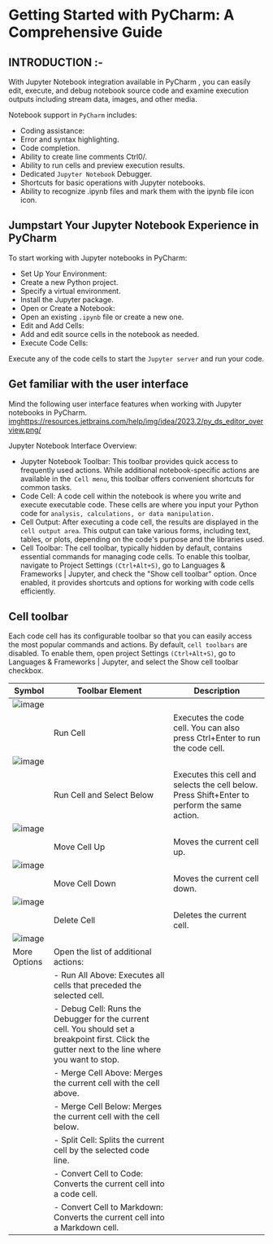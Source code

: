 # Getting Started with PyCharm: A Comprehensive Guide
## INTRODUCTION :-
With Jupyter Notebook integration available in PyCharm , you can easily edit, execute, and debug notebook source code and examine execution outputs including stream data, images, and other media.

Notebook support in `PyCharm` includes:

- Coding assistance:
- Error and syntax highlighting.
- Code completion.
- Ability to create line comments Ctrl0/.
- Ability to run cells and preview execution results.
- Dedicated `Jupyter Notebook` Debugger.
- Shortcuts for basic operations with Jupyter notebooks.
- Ability to recognize .ipynb files and mark them with the ipynb file icon icon.

## Jumpstart Your Jupyter Notebook Experience in PyCharm

To start working with Jupyter notebooks in PyCharm:
- Set Up Your Environment:
- Create a new Python project.
- Specify a virtual environment.
- Install the Jupyter package.
- Open or Create a Notebook:
- Open an existing `.ipynb` file or create a new one.
- Edit and Add Cells:
- Add and edit source cells in the notebook as needed.
- Execute Code Cells:

Execute any of the code cells to start the `Jupyter server` and run your code.

## Get familiar with the user interface

Mind the following user interface features when working with Jupyter notebooks in PyCharm.
<imghttps://resources.jetbrains.com/help/img/idea/2023.2/py_ds_editor_overview.png/>

Jupyter Notebook Interface Overview:

- Jupyter Notebook Toolbar: This toolbar provides quick access to frequently used actions. While additional notebook-specific actions are available in the` Cell menu`, this toolbar offers convenient shortcuts for common tasks.
- Code Cell: A code cell within the notebook is where you write and execute executable code. These cells are where you input your Python code for `analysis, calculations, or data manipulation.`
- Cell Output: After executing a code cell, the results are displayed in the` cell output area`. This output can take various forms, including text, tables, or plots, depending on the code's purpose and the libraries used.
- Cell Toolbar: The cell toolbar, typically hidden by default, contains essential commands for managing code cells. To enable this toolbar, navigate to Project Settings `(Ctrl+Alt+S)`, go to Languages & Frameworks | Jupyter, and check the "Show cell toolbar" option. Once enabled, it provides shortcuts and options for working with code cells efficiently.

## Cell toolbar﻿

Each code cell has its configurable toolbar so that you can easily access the most popular commands and actions. By default, `cell toolbars` are disabled. To enable them, open project Settings `(Ctrl+Alt+S)`, go to Languages & Frameworks | Jupyter, and select the Show cell toolbar checkbox.

| Symbol             |Toolbar Element    | Description                                                |
| ------------------ |-------------------|---------------------------------------------------------- |
| ![image](https://github.com/dikshant182004/dfd/assets/122460149/a2176411-d0db-4686-ad57-1963bf23f3e7)
                  |Run Cell           | Executes the code cell. You can also press Ctrl+Enter to run the code cell.                |
| ![image](https://github.com/dikshant182004/dfd/assets/122460149/1382d157-bade-4d5c-801c-4f8a8911a81d)
                   |Run Cell and Select Below | Executes this cell and selects the cell below. Press Shift+Enter to perform the same action. |
| ![image](https://github.com/dikshant182004/dfd/assets/122460149/a321fea9-f437-432c-8046-0066c0085542)
                 |Move Cell Up       | Moves the current cell up.                                |
|    ![image](https://github.com/dikshant182004/dfd/assets/122460149/7b254910-6817-423c-b15c-504943f5dc9a)
                | Move Cell Down     | Moves the current cell down.                              |
|  ![image](https://github.com/dikshant182004/dfd/assets/122460149/7f3a20d6-b884-4cb0-94e0-f222c3c80320)
                  | Delete Cell        | Deletes the current cell.                                  |
|![image](https://github.com/dikshant182004/dfd/assets/122460149/33d4f96e-d250-4bcf-8cc6-02548fd79342)
|More Options       | Open the list of additional actions:                      |
|                    | - Run All Above: Executes all cells that preceded the selected cell.                     |
|                    | - Debug Cell: Runs the Debugger for the current cell. You should set a breakpoint first. Click the gutter next to the line where you want to stop. |
|                    | - Merge Cell Above: Merges the current cell with the cell above.                           |
|                    | - Merge Cell Below: Merges the current cell with the cell below.                           |
|                    | - Split Cell: Splits the current cell by the selected code line.                            |
|                    | - Convert Cell to Code: Converts the current cell into a code cell.                         |
|                    | - Convert Cell to Markdown: Converts the current cell into a Markdown cell.                 |




